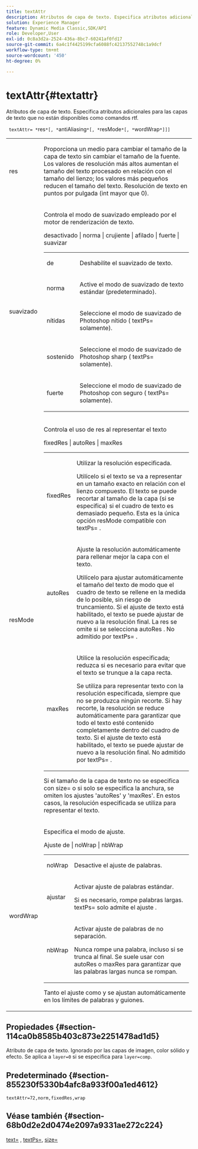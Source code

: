```yaml
---
title: textAttr
description: Atributos de capa de texto. Especifica atributos adicionales para las capas de texto que no están disponibles como comandos rtf.
solution: Experience Manager
feature: Dynamic Media Classic,SDK/API
role: Developer,User
exl-id: 0c8a3d2a-2524-436a-8bc7-60241af0fd17
source-git-commit: 6a4c1f4425199cfa6088fc42137552748c1a9dcf
workflow-type: tm+mt
source-wordcount: '450'
ht-degree: 0%

---
```


# textAttr{#textattr}

Atributos de capa de texto. Especifica atributos adicionales para las capas de texto que no están disponibles como comandos rtf.

` textAttr= *`res`*[, *`antiAliasing`*[, *`resMode`*[, *`wordWrap`*]]]`

<table id="simpletable_0072BF7DF52B4959A14EDEF60A6EBDEE"> 
 <tr class="strow"> 
  <td class="stentry"> <p> <span class="codeph"> <span class="varname"> res </span> </span> </p> </td> 
  <td class="stentry"> <p>Proporciona un medio para cambiar el tamaño de la capa de texto sin cambiar el tamaño de la fuente. Los valores de resolución más altos aumentan el tamaño del texto procesado en relación con el tamaño del lienzo; los valores más pequeños reducen el tamaño del texto. Resolución de texto en puntos por pulgada (int mayor que 0). </p> </td> 
 </tr> 
 <tr class="strow"> 
  <td class="stentry"> <p> <span class="codeph"> <span class="varname"> suavizado </span> </span> </p> </td> 
  <td class="stentry"> <p>Controla el modo de suavizado empleado por el motor de renderización de texto. </p> <p> <span class="codeph"> desactivado | norma | crujiente | afilado | fuerte | suavizar </span> </p> <p> 
    <table id="simpletable_AE2331118FCA4BC7877233E287CED6A4"> 
     <tr class="strow"> 
      <td class="stentry"> <p> <span class="codeph"> de </span> </p> </td> 
      <td class="stentry"> <p>Deshabilite el suavizado de texto. </p> </td> 
     </tr> 
     <tr class="strow"> 
      <td class="stentry"> <p> <span class="codeph"> norma </span> </p> </td> 
      <td class="stentry"> <p>Active el modo de suavizado de texto estándar (predeterminado). </p> </td> 
     </tr> 
     <tr class="strow"> 
      <td class="stentry"> <p> <span class="codeph"> nítidas </span> </p> </td> 
      <td class="stentry"> <p>Seleccione el modo de suavizado de Photoshop <span class="codeph"> nítido </span> ( <span class="codeph"> textPs= </span> solamente). </p> </td> 
     </tr> 
     <tr class="strow"> 
      <td class="stentry"> <p> <span class="codeph"> sostenido </span> </p> </td> 
      <td class="stentry"> <p>Seleccione el modo de suavizado de Photoshop <span class="codeph"> sharp </span> ( <span class="codeph"> textPs= </span> solamente). </p> </td> 
     </tr> 
     <tr class="strow"> 
      <td class="stentry"> <p> <span class="codeph"> </span> fuerte </p> </td> 
      <td class="stentry"> <p>Seleccione el modo de suavizado de Photoshop <span class="codeph"> con </span> seguro ( <span class="codeph"> textPs= </span> solamente). </p> </td> 
     </tr> 
    </table> </p> </td> 
 </tr> 
 <tr class="strow"> 
  <td class="stentry"> <p> <span class="codeph"> <span class="varname"> resMode </span> </span> </p> </td> 
  <td class="stentry"> <p>Controla el uso de res al representar el texto </p> <p> <span class="codeph"> fixedRes | autoRes | maxRes </span> </p> <p> 
    <table id="simpletable_2CFC06DB37154C7C92614FDF7A818DB5"> 
     <tr class="strow"> 
      <td class="stentry"> <p> <span class="codeph"> fixedRes </span> </p> </td> 
      <td class="stentry"> <p>Utilizar la resolución especificada. </p> <p>Utilícelo si el texto se va a representar en un tamaño exacto en relación con el lienzo compuesto. El texto se puede recortar al tamaño de la capa (si se especifica) si el cuadro de texto es demasiado pequeño. Esta es la única opción <span class="varname"> resMode </span> compatible con <span class="codeph"> textPs= </span>. </p> </td> 
     </tr> 
     <tr class="strow"> 
      <td class="stentry"> <p> <span class="codeph"> autoRes </span> </p> </td> 
      <td class="stentry"> <p>Ajuste la resolución automáticamente para rellenar mejor la capa con el texto. </p> <p>Utilícelo para ajustar automáticamente el tamaño del texto de modo que el cuadro de texto se rellene en la medida de lo posible, sin riesgo de truncamiento. Si el ajuste de texto está habilitado, el texto se puede ajustar de nuevo a la resolución final. La res </span> <span class="varname"> se omite si se selecciona <span class="codeph"> autoRes </span>. No admitido por <span class="codeph"> textPs= </span>. </p> </td> 
     </tr> 
     <tr class="strow"> 
      <td class="stentry"> <p> <span class="codeph"> maxRes </span> </p> </td> 
      <td class="stentry"> <p>Utilice la resolución especificada; reduzca si es necesario para evitar que el texto se trunque a la capa recta. </p> <p>Se utiliza para representar texto con la resolución especificada, siempre que no se produzca ningún recorte. Si hay recorte, la resolución se reduce automáticamente para garantizar que todo el texto esté contenido completamente dentro del cuadro de texto. Si el ajuste de texto está habilitado, el texto se puede ajustar de nuevo a la resolución final. No admitido por <span class="codeph"> textPs= </span>. </p> </td> 
     </tr> 
    </table> </p> <p>Si el tamaño de la capa de texto no se especifica con size= o si solo se especifica la anchura, se omiten los ajustes 'autoRes' y 'maxRes'. En estos casos, la resolución especificada se utiliza para representar el texto. </p> </td> 
 </tr> 
 <tr class="strow"> 
  <td class="stentry"> <p> <span class="codeph"> <span class="varname"> wordWrap </span> </span> </p> </td> 
  <td class="stentry"> <p>Especifica el modo de ajuste. </p> <p> Ajuste de <span class="codeph"> | noWrap | nbWrap </span> </p> <p> 
    <table id="simpletable_FF2510E029EC41E29BC30D9FC2923EA3"> 
     <tr class="strow"> 
      <td class="stentry"> <p> <span class="codeph"> noWrap </span> </p> </td> 
      <td class="stentry"> <p>Desactive el ajuste de palabras. </p> </td> 
     </tr> 
     <tr class="strow"> 
      <td class="stentry"> <p> <span class="codeph"> ajustar </span> </p> </td> 
      <td class="stentry"> <p>Activar ajuste de palabras estándar. </p> <p>Si es necesario, rompe palabras largas. <span class="codeph"> textPs= </span> solo admite el ajuste <span class="codeph"> </span>. </p> </td> 
     </tr> 
     <tr class="strow"> 
      <td class="stentry"> <p> <span class="codeph"> nbWrap </span> </p> </td> 
      <td class="stentry"> <p>Activar ajuste de palabras de no separación. </p> <p>Nunca rompe una palabra, incluso si se trunca al final. Se suele usar con <span class="codeph"> autoRes </span> o <span class="codeph"> maxRes </span> para garantizar que las palabras largas nunca se rompan. </p> </td> 
     </tr> 
    </table> </p> <p>Tanto el ajuste <span class="codeph"> como </span> y <span class="codeph"> se ajustan automáticamente en </span> los límites de palabras y guiones. </p> </td> 
 </tr> 
</table>

## Propiedades {#section-114ca0b8585b403c873e2251478ad1d5}

Atributo de capa de texto. Ignorado por las capas de imagen, color sólido y efecto. Se aplica a `layer=0` si se especifica para `layer=comp`.

## Predeterminado {#section-855230f5330b4afc8a933f00a1ed4612}

`textAttr=72,norm,fixedRes,wrap`

## Véase también {#section-68b0d2e2d0474e2097a9331ae272c224}

[text=](../../../../../is-api/http-ref/image-serving-api-ref/c-http-protocol-reference/c-command-reference/r-text.md#reference-84634052e48548539a1ef63cbe41f22f) , [textPs=](../../../../../is-api/http-ref/image-serving-api-ref/c-http-protocol-reference/c-command-reference/r-textps.md#reference-4209a2a6169f44278da2647cfb0cd767), [size=](../../../../../is-api/http-ref/image-serving-api-ref/c-http-protocol-reference/c-data-types/r-size.md#reference-04d383f32c7b4003bed9978cb854747b)
